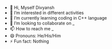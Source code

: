- 👋 Hi, Myself Divyansh
- 👀 I’m interested in different activities   
- 🌱 I’m currently learning coding in C++ language   
- 💞️ I’m looking to collaborate on _
- 📫 How to reach me _ 
- 😄 Pronouns: He/His/Him
- ⚡ Fun fact: Nothing

<!---
DivyanshParmar-iitkgp/DivyanshParmar-iitkgp is a ✨ special ✨ repository because its `README.md` (this file) appears on your GitHub profile.
You can click the Preview link to take a look at your changes.
--->
